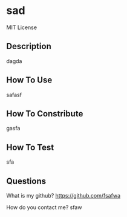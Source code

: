 # sad
   
MIT License

## Description
 dagda

## How To Use
safasf
    
## How To Constribute
gasfa

## How To Test
sfa 

## Questions
    
What is my github?
https://github.com/fsafwa

How do you contact me?
sfaw

    